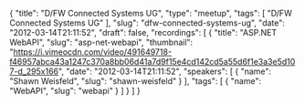 {
  "title": "D/FW Connected Systems UG",
  "type": "meetup",
  "tags": [
    "D/FW Connected Systems UG"
  ],
  "slug": "dfw-connected-systems-ug",
  "date": "2012-03-14T21:11:52",
  "draft": false,
  "recordings": [
    {
      "title": "ASP.NET WebAPI",
      "slug": "asp-net-webapi",
      "thumbnail": "https://i.vimeocdn.com/video/491649718-f46957abca43a1247c370a8bb06d41a7d9f15e4cd142cd5a55d6f1e3a3e5d107-d_295x166",
      "date": "2012-03-14T21:11:52",
      "speakers": [
        {
          "name": "Shawn Weisfeld",
          "slug": "shawn-weisfeld"
        }
      ],
      "tags": [
        {
          "name": "WebAPI",
          "slug": "webapi"
        }
      ]
    }
  ]
}